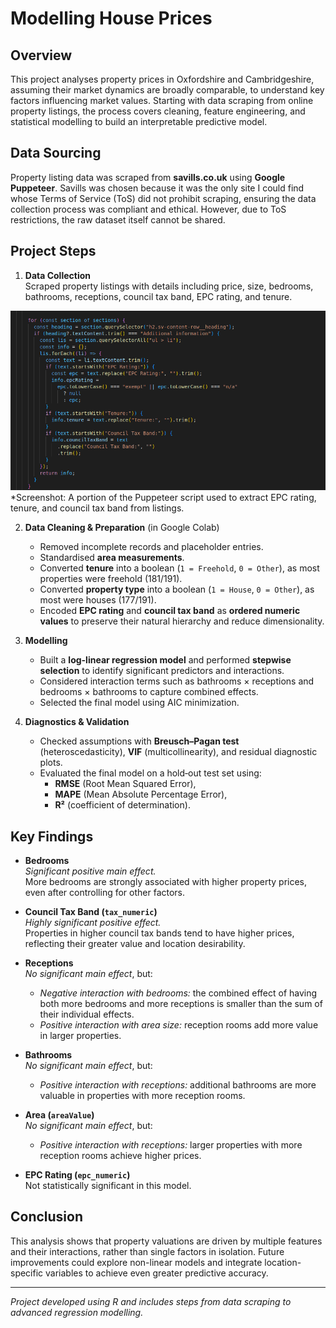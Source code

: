 # Modelling House Prices

## Overview

This project analyses property prices in Oxfordshire and Cambridgeshire, assuming their market dynamics are broadly comparable, to understand key factors influencing market values. Starting with data scraping from online property listings, the process covers cleaning, feature engineering, and statistical modelling to build an interpretable predictive model.
## Data Sourcing

Property listing data was scraped from **savills.co.uk** using **Google Puppeteer**.  Savills was chosen because it was the only site I could find whose Terms of Service (ToS) did not prohibit scraping, ensuring the data collection process was compliant and ethical. However, due to ToS restrictions, the raw dataset itself cannot be shared.

## Project Steps

1. **Data Collection**  
   Scraped property listings with details including price, size, bedrooms, bathrooms, receptions, council tax band, EPC rating, and tenure.

![Segment of Puppeteer script](/images/scraper.png)
*Screenshot: A portion of the Puppeteer script used to extract EPC rating, tenure, and council tax band from listings.

2. **Data Cleaning & Preparation**  (in Google Colab)
   - Removed incomplete records and placeholder entries.  
   - Standardised **area measurements**.  
   - Converted **tenure** into a boolean (`1 = Freehold`, `0 = Other`), as most properties were freehold (181/191).  
   - Converted **property type** into a boolean (`1 = House`, `0 = Other`), as most were houses (177/191).  
   - Encoded **EPC rating** and **council tax band** as **ordered numeric values** to preserve their natural hierarchy and reduce dimensionality.

3. **Modelling**  
   - Built a **log-linear regression model** and performed **stepwise selection** to identify significant predictors and interactions.  
   - Considered interaction terms such as bathrooms × receptions and bedrooms × bathrooms to capture combined effects.  
   - Selected the final model using AIC minimization.

4. **Diagnostics & Validation**  
   - Checked assumptions with **Breusch–Pagan test** (heteroscedasticity), **VIF** (multicollinearity), and residual diagnostic plots.  
   - Evaluated the final model on a hold‑out test set using:  
      - **RMSE** (Root Mean Squared Error),  
      - **MAPE** (Mean Absolute Percentage Error),  
      - **R²** (coefficient of determination).

## Key Findings

- **Bedrooms**  
  *Significant positive main effect.*  
  More bedrooms are strongly associated with higher property prices, even after controlling for other factors.

- **Council Tax Band (`tax_numeric`)**  
  *Highly significant positive effect.*  
  Properties in higher council tax bands tend to have higher prices, reflecting their greater value and location desirability.

- **Receptions**  
  *No significant main effect*, but:  
  - *Negative interaction with bedrooms:* the combined effect of having both more bedrooms and more receptions is smaller than the sum of their individual effects.  
  - *Positive interaction with area size:* reception rooms add more value in larger properties.

- **Bathrooms**  
  *No significant main effect*, but:  
  - *Positive interaction with receptions:* additional bathrooms are more valuable in properties with more reception rooms.

- **Area (`areaValue`)**  
*No significant main effect*, but:  
  - *Positive interaction with receptions:* larger properties with more reception rooms achieve higher prices.

- **EPC Rating (`epc_numeric`)**  
  Not statistically significant in this model.

## Conclusion
This analysis shows that property valuations are driven by multiple features and their interactions, rather than single factors in isolation. Future improvements could explore non-linear models and integrate location-specific variables to achieve even greater predictive accuracy.

---

_Project developed using R and includes steps from data scraping to advanced regression modelling._
